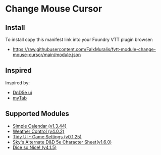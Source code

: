 # Change Mouse Cursor
## Install
To install copy this manifest link into your Foundry VTT plugin browser:

- https://raw.githubusercontent.com/FalxMuralis/fvtt-module-change-mouse-cursor/main/module.json

## Inspired
Inspired by:

- [DnD5e ui](https://gitlab.com/sasmira/dnd-ui)
- [myTab](https://github.com/Handyfon/myTab)

## Supported Modules

- [Simple Calendar (v1.3.44)](https://github.com/vigoren/foundryvtt-simple-calendar)
- [Weather Control (v4.0.2)](https://gitlab.com/jstebenne/foundryvtt-weather-control)
- [Tidy UI - Game Settings (v0.1.25)](https://github.com/sdenec/tidy-ui_game-settings)
- [Sky's Alternate D&D 5e Character Sheet(v1.6.0)](https://github.com/Sky-Captain-13/foundry/tree/master/alt5e)
- [Dice so Nice! (v4.1.5)](https://gitlab.com/riccisi/foundryvtt-dice-so-nice)

